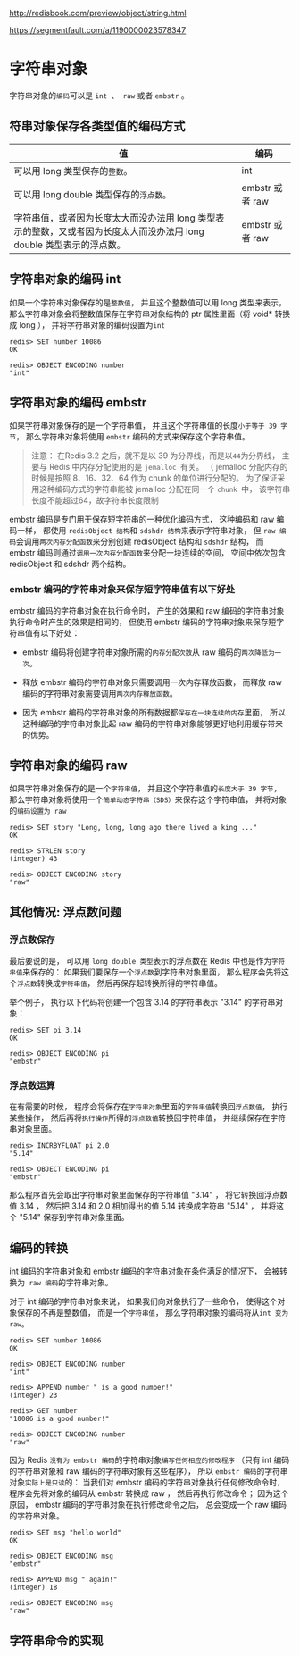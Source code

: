 
<http://redisbook.com/preview/object/string.html>

<https://segmentfault.com/a/1190000023578347>

#  字符串对象

字符串对象的`编码`可以是 `int `、` raw` 或者 `embstr` 。

## 符串对象保存各类型值的编码方式
值	| 编码
|---|---
可以用 long 类型保存的`整数`。	    | int
可以用 long double 类型保存的`浮点数`。|	embstr 或者 raw
字符串值，或者因为长度太大而没办法用 long 类型表示的整数，又或者因为长度太大而没办法用 long double 类型表示的浮点数。| 	embstr 或者 raw

## 字符串对象的编码 int
如果一个字符串对象保存的是`整数值`， 并且这个整数值可以用 long 类型来表示， 
那么字符串对象会将整数值保存在字符串对象结构的 ptr 属性里面（将 void* 转换成 long ）， 
并将字符串对象的编码设置为` int `

```redshift
redis> SET number 10086
OK

redis> OBJECT ENCODING number
"int"
```
## 字符串对象的编码 embstr
如果字符串对象保存的是一个字符串值， 并且这个字符串值的长度`小于等于 39 字节`，
那么字符串对象将使用 `embstr` 编码的方式来保存这个字符串值。

> 注意： 在Redis 3.2 之后，就不是以 39 为分界线，而是以` 44 `为分界线，
 主要与 Redis 中内存分配使用的是 `jemalloc `有关。
（ jemalloc 分配内存的时候是按照 8、16、32、64 作为 chunk 的单位进行分配的。
 为了保证采用这种编码方式的字符串能被 jemalloc 分配在同一个 `chunk `中，
 该字符串长度不能超过64，故字符串长度限制



embstr 编码是专门用于保存短字符串的一种优化编码方式， 
这种编码和 raw 编码一样， 都使用 `redisObject 结构`和 `sdshdr 结构`来表示字符串对象，
但 `raw 编码`会调用`两次内存分配函数`来分别创建 redisObject 结构和 `sdshdr` 结构，
而 embstr 编码则通过`调用一次内存分配函数`来分配一块连续的空间， 
空间中依次包含 redisObject 和 sdshdr 两个结构。

### embstr 编码的字符串对象来保存短字符串值有以下好处
embstr 编码的字符串对象在执行命令时， 
产生的效果和 raw 编码的字符串对象执行命令时产生的效果是相同的， 
但使用 embstr 编码的字符串对象来保存短字符串值有以下好处：

- embstr 编码将创建字符串对象所需的`内存分配次数`从 raw 编码的`两次降低为一次`。
  
- 释放 embstr 编码的字符串对象只需要调用一次内存释放函数， 
  而释放 raw 编码的字符串对象需要调用`两次内存释放函数`。
  
- 因为 embstr 编码的字符串对象的所有数据都`保存在一块连续的内存`里面， 
  所以这种编码的字符串对象比起 raw 编码的字符串对象能够更好地利用缓存带来的优势。

## 字符串对象的编码 raw
如果字符串对象保存的是一个`字符串值`， 并且这个字符串值的`长度大于 39 字节`， 
那么字符串对象将使用一个`简单动态字符串（SDS）`来保存这个字符串值， 
并将对象的`编码设置为 raw `


```redshift
redis> SET story "Long, long, long ago there lived a king ..."
OK

redis> STRLEN story
(integer) 43

redis> OBJECT ENCODING story
"raw"
```


## 其他情况: 浮点数问题

### 浮点数保存
最后要说的是， 可以用 `long double 类型`表示的浮点数在 Redis 中也是作为`字符串值`来保存的： 
如果我们要保存一个`浮点数`到字符串对象里面， 那么程序会先将这个`浮点数`转换成`字符串值`， 
然后再保存起转换所得的字符串值。

举个例子， 执行以下代码将创建一个包含 3.14 的字符串表示 "3.14" 的字符串对象：
```redshift
redis> SET pi 3.14
OK

redis> OBJECT ENCODING pi
"embstr"
```

### 浮点数运算
在有需要的时候， 程序会将保存在`字符串对象`里面的`字符串值`转换回`浮点数值`， 
执行某些操作， 然后再将`执行操作`所得的`浮点数值`转换回字符串值，
并继续保存在字符串对象里面。

```redshift
redis> INCRBYFLOAT pi 2.0
"5.14"

redis> OBJECT ENCODING pi
"embstr"
```

那么程序首先会取出字符串对象里面保存的字符串值 "3.14" ， 
将它转换回浮点数值 3.14 ， 然后把 3.14 和 2.0 相加得出的值 5.14 转换成字符串 "5.14" ， 
并将这个 "5.14" 保存到字符串对象里面。


## 编码的转换

int 编码的字符串对象和 embstr 编码的字符串对象在条件满足的情况下，
会被转换为` raw 编码`的字符串对象。

对于 int 编码的字符串对象来说， 如果我们向对象执行了一些命令， 
使得这个对象保存的不再是整数值， 而是一个`字符串值`，
那么字符串对象的编码将从` int 变为 raw `。

```redshift
redis> SET number 10086
OK

redis> OBJECT ENCODING number
"int"

redis> APPEND number " is a good number!"
(integer) 23

redis> GET number
"10086 is a good number!"

redis> OBJECT ENCODING number
"raw"
```

因为 Redis `没有为 embstr 编码`的字符串对象`编写任何相应的修改程序` 
（只有 int 编码的字符串对象和 raw 编码的字符串对象有这些程序）， 
所以 `embstr 编码`的字符串对象`实际上是只读`的： 
当我们对 embstr 编码的字符串对象执行任何修改命令时， 
程序会先将对象的编码从 embstr 转换成 raw ， 
然后再执行修改命令； 因为这个原因， embstr 编码的字符串对象在执行修改命令之后， 
总会变成一个 raw 编码的字符串对象。
```redshift
redis> SET msg "hello world"
OK

redis> OBJECT ENCODING msg
"embstr"

redis> APPEND msg " again!"
(integer) 18

redis> OBJECT ENCODING msg
"raw"
```

## 字符串命令的实现

